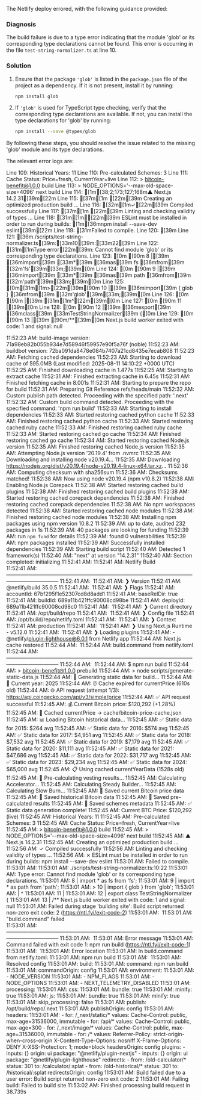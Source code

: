 The Netlify deploy errored, with the following guidance provided:

### Diagnosis
The build failure is due to a type error indicating that the module 'glob' or its corresponding type declarations cannot be found. This error is occurring in the file `test-string-normalizer.ts` at line 10.

### Solution
1. Ensure that the package `'glob'` is listed in the `package.json` file of the project as a dependency. If it is not present, install it by running:
   ```bash
   npm install glob
   ```

2. If `'glob'` is used for TypeScript type checking, verify that the corresponding type declarations are available. If not, you can install the type declarations for 'glob' by running:
   ```bash
   npm install --save @types/glob
   ```

By following these steps, you should resolve the issue related to the missing 'glob' module and its type declarations.

The relevant error logs are:

Line 109:    Historical Years: 11
Line 110:    Pre-calculated Schemes: 3
Line 111:    Cache Status: Price=fresh, CurrentYear=live
Line 112: > bitcoin-benefit@1.0.0 build
Line 113: > NODE_OPTIONS='--max-old-space-size=4096' next build
Line 114:   [1m[38;2;173;127;168m▲ Next.js 14.2.31[39m[22m
Line 115:  [37m[1m [22m[39m Creating an optimized production build ...
Line 116:  [32m[1m✓[22m[39m Compiled successfully
Line 117:  [37m[1m [22m[39m Linting and checking validity of types ...
Line 118:  [31m[1m⨯[22m[39m ESLint must be installed in order to run during builds: [1m[36mnpm install --save-dev eslint[39m[22m
Line 119: [31mFailed to compile.
Line 120: [39m
Line 121: [36m./scripts/test-string-normalizer.ts[39m:[33m10[39m:[33m22[39m
Line 122: [31m[1mType error[22m[39m: Cannot find module 'glob' or its corresponding type declarations.
Line 123: [0m [90m  8 |[39m [36mimport[39m [33m*[39m [36mas[39m fs [36mfrom[39m [32m'fs'[39m[33m;[39m[0m
Line 124: [0m [90m  9 |[39m [36mimport[39m [33m*[39m [36mas[39m path [36mfrom[39m [32m'path'[39m[33m;[39m[0m
Line 125: [0m[31m[1m>[22m[39m[90m 10 |[39m [36mimport[39m { glob } [36mfrom[39m [32m'glob'[39m[33m;[39m[0m
Line 126: [0m [90m    |[39m                      [31m[1m^[22m[39m[0m
Line 127: [0m [90m 11 |[39m[0m
Line 128: [0m [90m 12 |[39m [36mexport[39m [36mclass[39m [33mTestStringNormalizer[39m {[0m
Line 129: [0m [90m 13 |[39m   [90m/**[39m[0m
Next.js build worker exited with code: 1 and signal: null

11:52:23 AM: build-image version: 71a98eb82b055b934e7d58946f59957e90f5a76f (noble)
11:52:23 AM: buildbot version: 72ba091da8478e084b7407a21cd8435e7ecab808
11:52:23 AM: Fetching cached dependencies
11:52:23 AM: Starting to download cache of 595.0MB (Last modified: 2025-08-11 14:10:22 +0000 UTC)
11:52:25 AM: Finished downloading cache in 1.477s
11:52:25 AM: Starting to extract cache
11:52:31 AM: Finished extracting cache in 6.45s
11:52:31 AM: Finished fetching cache in 8.001s
11:52:31 AM: Starting to prepare the repo for build
11:52:31 AM: Preparing Git Reference refs/heads/main
11:52:32 AM: Custom publish path detected. Proceeding with the specified path: '.next'
11:52:32 AM: Custom build command detected. Proceeding with the specified command: 'npm run build'
11:52:33 AM: Starting to install dependencies
11:52:33 AM: Started restoring cached python cache
11:52:33 AM: Finished restoring cached python cache
11:52:33 AM: Started restoring cached ruby cache
11:52:33 AM: Finished restoring cached ruby cache
11:52:33 AM: Started restoring cached go cache
11:52:34 AM: Finished restoring cached go cache
11:52:34 AM: Started restoring cached Node.js version
11:52:35 AM: Finished restoring cached Node.js version
11:52:35 AM: Attempting Node.js version '20.19.4' from .nvmrc
11:52:35 AM: Downloading and installing node v20.19.4...
11:52:35 AM: Downloading https://nodejs.org/dist/v20.19.4/node-v20.19.4-linux-x64.tar.xz...
11:52:36 AM: Computing checksum with sha256sum
11:52:36 AM: Checksums matched!
11:52:38 AM: Now using node v20.19.4 (npm v10.8.2)
11:52:38 AM: Enabling Node.js Corepack
11:52:38 AM: Started restoring cached build plugins
11:52:38 AM: Finished restoring cached build plugins
11:52:38 AM: Started restoring cached corepack dependencies
11:52:38 AM: Finished restoring cached corepack dependencies
11:52:38 AM: No npm workspaces detected
11:52:38 AM: Started restoring cached node modules
11:52:38 AM: Finished restoring cached node modules
11:52:38 AM: Installing npm packages using npm version 10.8.2
11:52:39 AM: up to date, audited 232 packages in 1s
11:52:39 AM: 40 packages are looking for funding
11:52:39 AM:   run `npm fund` for details
11:52:39 AM: found 0 vulnerabilities
11:52:39 AM: npm packages installed
11:52:39 AM: Successfully installed dependencies
11:52:39 AM: Starting build script
11:52:40 AM: Detected 1 framework(s)
11:52:40 AM: "next" at version "14.2.31"
11:52:40 AM: Section completed: initializing
11:52:41 AM: ​
11:52:41 AM: Netlify Build                                                 
11:52:41 AM: ────────────────────────────────────────────────────────────────
11:52:41 AM: ​
11:52:41 AM: ❯ Version
11:52:41 AM:   @netlify/build 35.0.5
11:52:41 AM: ​
11:52:41 AM: ❯ Flags
11:52:41 AM:   accountId: 67bf295f1e52307cd8d8add1
11:52:41 AM:   baseRelDir: true
11:52:41 AM:   buildId: 689a11b421ffc90008cd98be
11:52:41 AM:   deployId: 689a11b421ffc90008cd98c0
11:52:41 AM: ​
11:52:41 AM: ❯ Current directory
11:52:41 AM:   /opt/build/repo
11:52:41 AM: ​
11:52:41 AM: ❯ Config file
11:52:41 AM:   /opt/build/repo/netlify.toml
11:52:41 AM: ​
11:52:41 AM: ❯ Context
11:52:41 AM:   production
11:52:41 AM: ​
11:52:41 AM: ❯ Using Next.js Runtime - v5.12.0
11:52:41 AM: ​
11:52:41 AM: ❯ Loading plugins
11:52:41 AM:    - @netlify/plugin-lighthouse@6.0.1 from Netlify app
11:52:44 AM: Next.js cache restored
11:52:44 AM: ​
11:52:44 AM: build.command from netlify.toml                               
11:52:44 AM: ────────────────────────────────────────────────────────────────
11:52:44 AM: ​
11:52:44 AM: $ npm run build
11:52:44 AM: > bitcoin-benefit@1.0.0 prebuild
11:52:44 AM: > node scripts/generate-static-data.js
11:52:44 AM: 🚀 Generating static data for build...
11:52:44 AM: 📅 Current year: 2025
11:52:44 AM: ⏰ Cache expired for currentPrice (610s old)
11:52:44 AM: 🌐 API request (attempt 1/3): https://api.coingecko.com/api/v3/simple/price
11:52:44 AM: ✅ API request successful
11:52:45 AM: 💰 Current Bitcoin price: $120,292 (+1.28%)
11:52:45 AM: 💾 Cached currentPrice -> cache/bitcoin-price-cache.json
11:52:45 AM: 📊 Loading Bitcoin historical data...
11:52:45 AM: ✅ Static data for 2015: $264 avg
11:52:45 AM: ✅ Static data for 2016: $574 avg
11:52:45 AM: ✅ Static data for 2017: $4,951 avg
11:52:45 AM: ✅ Static data for 2018: $7,532 avg
11:52:45 AM: ✅ Static data for 2019: $7,179 avg
11:52:45 AM: ✅ Static data for 2020: $11,111 avg
11:52:45 AM: ✅ Static data for 2021: $47,686 avg
11:52:45 AM: ✅ Static data for 2022: $31,717 avg
11:52:45 AM: ✅ Static data for 2023: $29,234 avg
11:52:45 AM: ✅ Static data for 2024: $65,000 avg
11:52:45 AM: 📋 Using cached currentYearData (1528s old)
11:52:45 AM: 🧮 Pre-calculating vesting results...
11:52:45 AM:   Calculating Accelerator...
11:52:45 AM:   Calculating Steady Builder...
11:52:45 AM:   Calculating Slow Burn...
11:52:45 AM: 💾 Saved current Bitcoin price data
11:52:45 AM: 💾 Saved historical Bitcoin data
11:52:45 AM: 💾 Saved pre-calculated results
11:52:45 AM: 💾 Saved schemes metadata
11:52:45 AM: ✅ Static data generation complete!
11:52:45 AM:    Current BTC Price: $120,292 (live)
11:52:45 AM:    Historical Years: 11
11:52:45 AM:    Pre-calculated Schemes: 3
11:52:45 AM:    Cache Status: Price=fresh, CurrentYear=live
11:52:45 AM: > bitcoin-benefit@1.0.0 build
11:52:45 AM: > NODE_OPTIONS='--max-old-space-size=4096' next build
11:52:45 AM:   ▲ Next.js 14.2.31
11:52:45 AM:    Creating an optimized production build ...
11:52:56 AM:  ✓ Compiled successfully
11:52:56 AM:    Linting and checking validity of types ...
11:52:56 AM:  ⨯ ESLint must be installed in order to run during builds: npm install --save-dev eslint
11:53:01 AM: Failed to compile.
11:53:01 AM: 
11:53:01 AM: ./scripts/test-string-normalizer.ts:10:22
11:53:01 AM: Type error: Cannot find module 'glob' or its corresponding type declarations.
11:53:01 AM:    8 | import * as fs from 'fs';
11:53:01 AM:    9 | import * as path from 'path';
11:53:01 AM: > 10 | import { glob } from 'glob';
11:53:01 AM:      |                      ^
11:53:01 AM:   11 |
11:53:01 AM:   12 | export class TestStringNormalizer {
11:53:01 AM:   13 |   /**
Next.js build worker exited with code: 1 and signal: null
11:53:01 AM: Failed during stage 'building site': Build script returned non-zero exit code: 2 (https://ntl.fyi/exit-code-2)
11:53:01 AM: ​
11:53:01 AM: "build.command" failed                                        
11:53:01 AM: ────────────────────────────────────────────────────────────────
11:53:01 AM: ​
11:53:01 AM:   Error message
11:53:01 AM:   Command failed with exit code 1: npm run build (https://ntl.fyi/exit-code-1)
11:53:01 AM: ​
11:53:01 AM:   Error location
11:53:01 AM:   In build.command from netlify.toml:
11:53:01 AM:   npm run build
11:53:01 AM: ​
11:53:01 AM:   Resolved config
11:53:01 AM:   build:
11:53:01 AM:     command: npm run build
11:53:01 AM:     commandOrigin: config
11:53:01 AM:     environment:
11:53:01 AM:       - NODE_VERSION
11:53:01 AM:       - NPM_FLAGS
11:53:01 AM:       - NODE_OPTIONS
11:53:01 AM:       - NEXT_TELEMETRY_DISABLED
11:53:01 AM:     processing:
11:53:01 AM:       css:
11:53:01 AM:         bundle: true
11:53:01 AM:         minify: true
11:53:01 AM:       js:
11:53:01 AM:         bundle: true
11:53:01 AM:         minify: true
11:53:01 AM:       skip_processing: false
11:53:01 AM:     publish: /opt/build/repo/.next
11:53:01 AM:     publishOrigin: config
11:53:01 AM:   headers:
11:53:01 AM:     - for: /_next/static/*
      values:
        Cache-Control: public, max-age=31536000, immutable
    - for: /api/*
      values:
        Cache-Control: public, max-age=300
    - for: /_next/image/*
      values:
        Cache-Control: public, max-age=31536000, immutable
    - for: /*
      values:
        Referrer-Policy: strict-origin-when-cross-origin
        X-Content-Type-Options: nosniff
        X-Frame-Options: DENY
        X-XSS-Protection: 1; mode=block
  headersOrigin: config
  plugins:
    - inputs: {}
      origin: ui
      package: "@netlify/plugin-nextjs"
    - inputs: {}
      origin: ui
      package: "@netlify/plugin-lighthouse"
  redirects:
    - from: /old-calculator/*
      status: 301
      to: /calculator/:splat
    - from: /old-historical/*
      status: 301
      to: /historical/:splat
  redirectsOrigin: config
11:53:01 AM: Build failed due to a user error: Build script returned non-zero exit code: 2
11:53:01 AM: Failing build: Failed to build site
11:53:02 AM: Finished processing build request in 38.739s